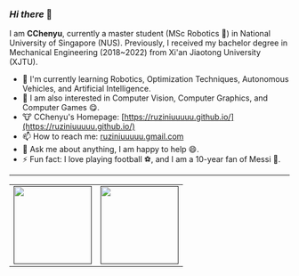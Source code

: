 ### *Hi there* :wave:

<!--
**ruziniuuuuu/ruziniuuuuu** is a ✨ _special_ ✨ repository because its `README.md` (this file) appears on your GitHub profile.

Here are some ideas to get you started:

- 🔭 I’m currently working on ...
- 🌱 I’m currently learning ...
- 👯 I’m looking to collaborate on ...
- 🤔 I’m looking for help with ...
- 💬 Ask me about ...
- 📫 How to reach me: ...
- 😄 Pronouns: ...
- ⚡ Fun fact: ...
-->

I am **CChenyu**, currently a master student (MSc Robotics :robot:) in National University of Singapore (NUS). Previously, I received my bachelor degree in Mechanical Engineering (2018~2022) from Xi'an Jiaotong University (XJTU).

- :seedling: I'm currently learning Robotics, Optimization Techniques, Autonomous Vehicles, and Artificial Intelligence.
- :telescope: I am also interested in Computer Vision, Computer Graphics, and Computer Games :yum:.
- :cow: CChenyu's Homepage: [https://ruziniuuuuu.github.io/](https://ruziniuuuuu.github.io/)
- :mailbox: How to reach me: [ruziniuuuuu.gmail.com](mailto:ruziniuuuuu.gmail.com)
- :speech_balloon: Ask me about anything, I am happy to help :smile:.
- :zap: Fun fact: I love playing football :soccer:, and I am a 10-year fan of Messi :goat:.

---
<table>
  <tr>
    <td>
      <a href="">
        <img height="140" src="https://github-readme-stats.vercel.app/api?username=ruziniuuuuu&show_icons=true&theme=radical" />
      </a>
    </td>
    <td>
      <a href="">
        <img height="140" src="https://github-readme-stats.vercel.app/api/top-langs?username=ruziniuuuuu&layout=compact&langs_count=8&card_width=320&theme=radical" />
      </a>
    </td>
  </tr>
</table>

